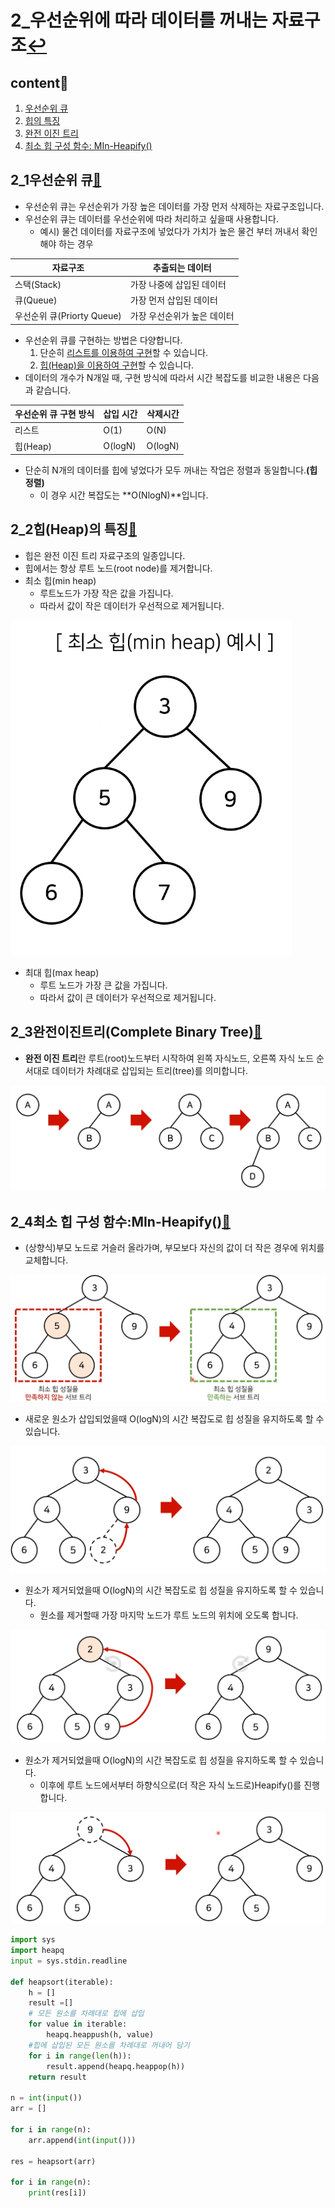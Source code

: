 # 2_우선순위에 따라 데이터를 꺼내는 자료구조[↩](../README.md)

## content📑

1. [우선순위 큐](##2_1우선순위-큐📑)
2. [힙의 특징](##2_2힙(Heap)의-특징📑)
3. [완전 이진 트리](##2_3완전이진트리(Complete-Binary-Tree)📑)
4. [최소 힙 구성 함수: MIn-Heapify()](##2_4최소-힙-구성-함수:MIn-Heapify())

## 2_1우선순위 큐[📑](##content📑)

* 우선순위 큐는 우선순위가 가장 높은 데이터를 가장 먼저 삭제하는 자료구조입니다.
* 우선순위 큐는 데이터를 우선순위에 따라 처리하고 싶을때 사용합니다.
  * 예시) 물건 데이터를 자료구조에 넣었다가 가치가 높은 물건 부터 꺼내서 확인해야 하는 경우

| 자료구조                   | 추출되는 데이터             |
| -------------------------- | --------------------------- |
| 스택(Stack)                | 가장 나중에 삽입된 데이터   |
| 큐(Queue)                  | 가장 먼저 삽입된 데이터     |
| 우선순위 큐(Priorty Queue) | 가장 우선순위가 높은 데이터 |

* 우선순위 큐를 구현하는 방법은 다양합니다.
  1) 단순히 <u>리스트를 이용하여 구현</u>할 수 있습니다.
  2) <u>힙(Heap)을 이용하여 구현</u>할 수 있습니다.
* 데이터의 개수가 N개일 때, 구현 방식에 따라서 시간 복잡도를 비교한 내용은 다음과 같습니다.

| 우선순위 큐 구현 방식 | 삽입 시간 | 삭제시간 |
| --------------------- | --------- | -------- |
| 리스트                | O(1)      | O(N)     |
| 힙(Heap)              | O(logN)   | O(logN)  |

* 단순히 N개의 데이터를 힙에 넣었다가 모두 꺼내는 작업은 정렬과 동일합니다.**(힙 정렬)**
  * 이 경우 시간 복잡도는 **O(NlogN)**입니다.

## 2_2힙(Heap)의 특징[📑](##content📑)

* 힙은 완전 이진 트리 자료구조의 일종입니다.
* 힙에서는 항상 루트 노드(root node)를 제거합니다.
* 최소 힙(min heap)
  * 루트노드가 가장 작은 값을 가집니다.
  * 따라서 값이 작은 데이터가 우선적으로 제거됩니다.

![](./image/2_1.png)

* 최대 힙(max heap)
  * 루트 노드가 가장 큰 값을 가집니다.
  * 따라서 값이 큰 데이터가 우선적으로 제거됩니다.

## 2_3완전이진트리(Complete Binary Tree)[📑](##content📑)

* **완전 이진 트리**란 루트(root)노드부터 시작하여 왼쪽 자식노드, 오른쪽 자식 노드 순서대로 데이터가 차례대로 삽입되는 트리(tree)를 의미합니다.

![](./image/2_2.png)

## 2_4최소 힙 구성 함수:MIn-Heapify()[📑](##content📑)

* (상향식)부모 노드로 거슬러 올라가며, 부모보다 자신의 값이 더 작은 경우에 위치를 교체합니다.

![](./image/2_3.png)

* 새로운 원소가 삽입되었을때 O(logN)의 시간 복잡도로 힙 성질을 유지하도록 할 수 있습니다.

![](./image/2_4.png)

* 원소가 제거되었을때 O(logN)의 시간 복잡도로 힙 성질을 유지하도록 할 수 있습니다.
  * 원소를 제거할때 가장 마지막 노드가 루트 노드의 위치에 오도록 합니다.

![](./image/2_5.png)

* 원소가 제거되었을때 O(logN)의 시간 복잡도로 힙 성질을 유지하도록 할 수 있습니다.
  * 이후에 루트 노드에서부터 하향식으로(더 작은 자식 노드로)Heapify()를 진행합니다.

![](./image/2_6.png)

```python
import sys
import heapq
input = sys.stdin.readline

def heapsort(iterable):
    h = []
    result =[]
    # 모든 원소를 차례대로 힙에 삽입
    for value in iterable:
        heapq.heappush(h, value)
    #힙에 삽입된 모든 원소를 차례대로 꺼내어 담기
    for i in range(len(h)):
        result.append(heapq.heappop(h))
    return result

n = int(input())
arr = []

for i in range(n):
    arr.append(int(input()))

res = heapsort(arr)

for i in range(n):
    print(res[i])
```

